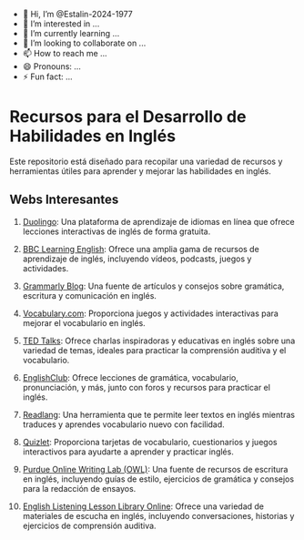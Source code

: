 - 👋 Hi, I’m @Estalin-2024-1977
- 👀 I’m interested in ...
- 🌱 I’m currently learning ...
- 💞️ I’m looking to collaborate on ...
- 📫 How to reach me ...
- 😄 Pronouns: ...
- ⚡ Fun fact: ...

<!---
Estalin-2024-1977/Estalin-2024-1977 is a ✨ special ✨ repository because its `README.md` (this file) appears on your GitHub profile.
You can click the Preview link to take a look at your changes.
--->
# Recursos para el Desarrollo de Habilidades en Inglés

Este repositorio está diseñado para recopilar una variedad de recursos y herramientas útiles para aprender y mejorar las habilidades en inglés.
## Webs Interesantes

1. [Duolingo](https://www.duolingo.com/): Una plataforma de aprendizaje de idiomas en línea que ofrece lecciones interactivas de inglés de forma gratuita.

2. [BBC Learning English](https://www.bbc.co.uk/learningenglish): Ofrece una amplia gama de recursos de aprendizaje de inglés, incluyendo vídeos, podcasts, juegos y actividades.

3. [Grammarly Blog](https://www.grammarly.com/blog/): Una fuente de artículos y consejos sobre gramática, escritura y comunicación en inglés.

4. [Vocabulary.com](https://www.vocabulary.com/): Proporciona juegos y actividades interactivas para mejorar el vocabulario en inglés.

5. [TED Talks](https://www.ted.com/talks): Ofrece charlas inspiradoras y educativas en inglés sobre una variedad de temas, ideales para practicar la comprensión auditiva y el vocabulario.

6. [EnglishClub](https://www.englishclub.com/): Ofrece lecciones de gramática, vocabulario, pronunciación, y más, junto con foros y recursos para practicar el inglés.

7. [Readlang](https://readlang.com/): Una herramienta que te permite leer textos en inglés mientras traduces y aprendes vocabulario nuevo con facilidad.

8. [Quizlet](https://quizlet.com/): Proporciona tarjetas de vocabulario, cuestionarios y juegos interactivos para ayudarte a aprender y practicar inglés.

9. [Purdue Online Writing Lab (OWL)](https://owl.purdue.edu/): Una fuente de recursos de escritura en inglés, incluyendo guías de estilo, ejercicios de gramática y consejos para la redacción de ensayos.

10. [English Listening Lesson Library Online](https://www.englishlistening.com/): Ofrece una variedad de materiales de escucha en inglés, incluyendo conversaciones, historias y ejercicios de comprensión auditiva.
